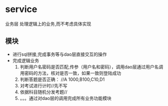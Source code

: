 # service
业务层 处理逻辑上的业务,而不考虑具体实现


## 模块
* 进行sql拼接,完成事务等与dao层直接交互的操作
* 完成逻辑业务
     1. 判断用户名密码是否匹配,传参（用户名和密码），调用dao层通过用户名调用密码的方法，核对是否一致，如果一致则登陆成功
     1. 判断答题是否正确： //A 1000,B100,C10,D1
     2. 对考试进行计时//先不写
     3. 依据科目随机分发考题//
     4. 。。。通过对dao层的调用完成所有业务功能模块